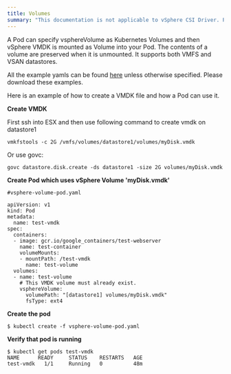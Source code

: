 ```yaml
---
title: Volumes
summary: "This documentation is not applicable to vSphere CSI Driver. Please visit https://vsphere-csi-driver.sigs.k8s.io/ for information about vSphere CSI Driver."
---
```

A Pod can specify vsphereVolume as Kubernetes Volumes and then vSphere VMDK is mounted as Volume into your Pod. The contents of a volume are preserved when it is unmounted. It supports both VMFS and VSAN datastores.

All the example yamls can be found [here](https://github.com/kubernetes/examples/tree/master/staging/volumes/vsphere) unless otherwise specified. Please download these examples.

Here is an example of how to create a VMDK file and how a Pod can use it.

**Create VMDK**

First ssh into ESX and then use following command to create vmdk on datastore1

```
vmkfstools -c 2G /vmfs/volumes/datastore1/volumes/myDisk.vmdk
```

Or use govc:

```
govc datastore.disk.create -ds datastore1 -size 2G volumes/myDisk.vmdk
```

**Create Pod which uses vSphere Volume 'myDisk.vmdk'**

```
#vsphere-volume-pod.yaml

apiVersion: v1
kind: Pod
metadata:
  name: test-vmdk
spec:
  containers:
  - image: gcr.io/google_containers/test-webserver
    name: test-container
    volumeMounts:
    - mountPath: /test-vmdk
      name: test-volume
  volumes:
  - name: test-volume
    # This VMDK volume must already exist.
    vsphereVolume:
      volumePath: "[datastore1] volumes/myDisk.vmdk"
      fsType: ext4

```

**Create the pod**

```
$ kubectl create -f vsphere-volume-pod.yaml
```

**Verify that pod is running**

```
$ kubectl get pods test-vmdk
NAME      READY     STATUS    RESTARTS   AGE
test-vmdk   1/1     Running   0          48m
```
